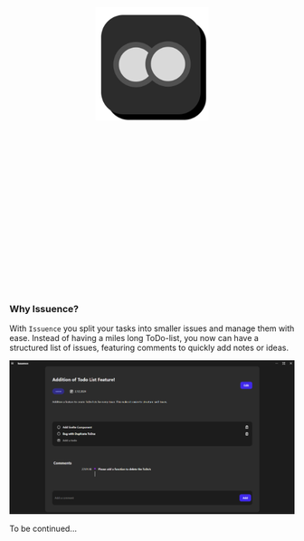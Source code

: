 <div style="height: 200px;
            display: flex;
            flex-direction: row;
            align-items: center;
            justify-content: center;
            align-self: center;
">
<img src="./src/icon.png" width="200px" align="left"/>
</div>
<div style="clear:both; height: 300px"></div>

### Why Issuence?
With `Issuence` you split your tasks into smaller issues and manage them with ease.
Instead of having a miles long ToDo-list, you now can have a structured list of issues, featuring comments to quickly add notes or ideas.


![img](./src/main.png)


To be continued...
